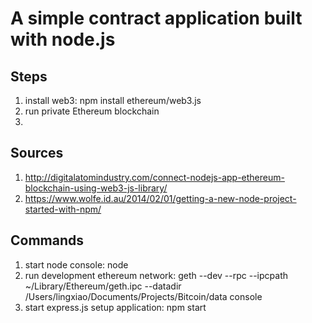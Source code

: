 # A simple contract application built with node.js #


## Steps ## 

1. install web3: npm install ethereum/web3.js
2. run private Ethereum blockchain
3. 


## Sources ##

1. http://digitalatomindustry.com/connect-nodejs-app-ethereum-blockchain-using-web3-js-library/	
2. https://www.wolfe.id.au/2014/02/01/getting-a-new-node-project-started-with-npm/


## Commands ##

1. start node console: node
2. run development ethereum network:  geth --dev --rpc --ipcpath ~/Library/Ethereum/geth.ipc --datadir /Users/lingxiao/Documents/Projects/Bitcoin/data console
3. start express.js setup application: npm start